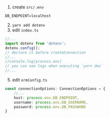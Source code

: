 1. create `src/.env`
```
DB_ENDPOINT=localhost

```
2. `yarn add dotenv`
3. edit `index.ts`
```typescript
//...
import dotenv from 'dotenv';
dotenv.config();
// declare it before createConnection
//...
//console.log(process.env)
// you can see logs when executing `yarn dev`
//...
```
5. edit `ormConfig.ts`

```typescript
const connectionOptions: ConnectionOptions = {
	//...
	host: process.env.DB_ENDPOINT,
	username: process.env.DB_USERNAME,
	password: process.env.DB_PASSWORD
}
```

<!--stackedit_data:
eyJoaXN0b3J5IjpbLTE2OTc2NDkzNzAsMTE3NjY5OTI0NV19
-->